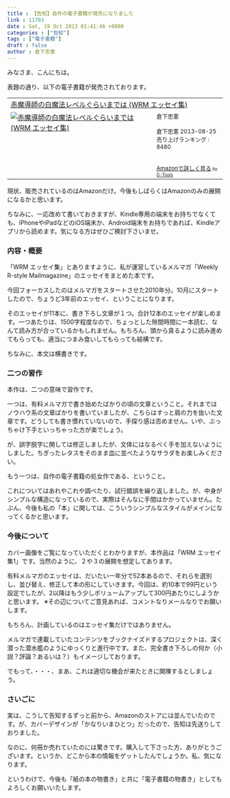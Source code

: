 ```yaml
---
title : 【告知】自作の電子書籍が発売になりました
link : 11703
date : Sat, 19 Oct 2013 01:41:46 +0000
categories : ["告知"]
tags : ["電子書籍"]
draft : false
author : 倉下忠憲
---
```


みなさま、こんにちは。

表題の通り、以下の電子書籍が発売されております。

<table  border="0" cellpadding="5"><tr><td colspan="2"><a href="http://www.amazon.co.jp/%E8%B5%A4%E9%AD%94%E5%B0%8E%E5%B8%AB%E3%81%AE%E7%99%BD%E9%AD%94%E6%B3%95%E3%83%AC%E3%83%99%E3%83%AB%E3%81%90%E3%82%89%E3%81%84%E3%81%BE%E3%81%A7%E3%81%AF-WRM-%E3%82%A8%E3%83%83%E3%82%BB%E3%82%A4%E9%9B%86-%E5%80%89%E4%B8%8B%E5%BF%A0%E6%86%B2-ebook/dp/B00ESDIAHU%3FSubscriptionId%3D15SMZCTB9V8NGR2TW082%26tag%3Drashita1000-22%26linkCode%3Dxm2%26camp%3D2025%26creative%3D165953%26creativeASIN%3DB00ESDIAHU" target="_top">赤魔導師の白魔法レベルぐらいまでは (WRM エッセイ集)</a><img src="http://www.assoc-amazon.jp/e/ir?t=rashita1000-22&l=ur2&o=9" width="1" height="1" style="border: none;" alt="" /></td></tr><tr><td valign="top"><a href="http://www.amazon.co.jp/%E8%B5%A4%E9%AD%94%E5%B0%8E%E5%B8%AB%E3%81%AE%E7%99%BD%E9%AD%94%E6%B3%95%E3%83%AC%E3%83%99%E3%83%AB%E3%81%90%E3%82%89%E3%81%84%E3%81%BE%E3%81%A7%E3%81%AF-WRM-%E3%82%A8%E3%83%83%E3%82%BB%E3%82%A4%E9%9B%86-%E5%80%89%E4%B8%8B%E5%BF%A0%E6%86%B2-ebook/dp/B00ESDIAHU%3FSubscriptionId%3D15SMZCTB9V8NGR2TW082%26tag%3Drashita1000-22%26linkCode%3Dxm2%26camp%3D2025%26creative%3D165953%26creativeASIN%3DB00ESDIAHU" target="_top"><img src="http://ecx.images-amazon.com/images/I/41Zm5UR6rCL._SL160_.jpg" border="0" alt="赤魔導師の白魔法レベルぐらいまでは (WRM エッセイ集)" /></a></td><td valign="top"><font size="-1">倉下忠憲 <br /><br />倉下忠憲  2013-08-25<br />売り上げランキング : 8480<br /><br /><br /><a href="http://www.amazon.co.jp/%E8%B5%A4%E9%AD%94%E5%B0%8E%E5%B8%AB%E3%81%AE%E7%99%BD%E9%AD%94%E6%B3%95%E3%83%AC%E3%83%99%E3%83%AB%E3%81%90%E3%82%89%E3%81%84%E3%81%BE%E3%81%A7%E3%81%AF-WRM-%E3%82%A8%E3%83%83%E3%82%BB%E3%82%A4%E9%9B%86-%E5%80%89%E4%B8%8B%E5%BF%A0%E6%86%B2-ebook/dp/B00ESDIAHU%3FSubscriptionId%3D15SMZCTB9V8NGR2TW082%26tag%3Drashita1000-22%26linkCode%3Dxm2%26camp%3D2025%26creative%3D165953%26creativeASIN%3DB00ESDIAHU" target="_top">Amazonで詳しく見る</a></font><font size="-2"> by <a href="http://www.goodpic.com/mt/aws/index.html" >G-Tools</a></font></td></tr></table>

現状、販売されているのはAmazonだけ。今後もしばらくはAmazonのみの展開になるかと思います。

ちなみに、一応改めて書いておきますが、Kindle専用の端末をお持ちでなくても、iPhoneやiPadなどのiOS端末か、Android端末をお持ちであれば、Kindleアプリから読めます。気になる方はぜひご検討下さいませ。

<H3>内容・概要</H3>「WRM エッセイ集」とありますように、私が運営しているメルマガ「Weekly R-style Mailmagazine」のエッセイをまとめた本です。

今回フォーカスしたのはメルマガをスタートさせた2010年分。10月にスタートしたので、ちょうど3年前のエッセイ、ということになります。

そのエッセイが11本に、書き下ろし文章が１つ。合計12本のエッセイが楽しめます。一つあたりは、1500字程度なので、ちょっとした隙間時間に一本読む、なんて読み方が合っているかもしれません。もちろん、頭から貪るように読み進めてもらっても、適当につまみ食いしてもらっても結構です。

ちなみに、本文は横書きです。

<H3>二つの習作</H3>本作は、二つの意味で習作です。

一つは、有料メルマガで書き始めたばかりの頃の文章ということ。それまではノウハウ系の文章ばかりを書いていましたが、こちらはすっと肩の力を抜いた文章です。どうしても書き慣れていないので、手探り感は否めません。いや、ぶっちゃけ下手といっちゃった方が楽でしょう。

が、誤字脱字に関しては修正しましたが、文体にはなるべく手を加えないようにしました。ちぎったレタスをそのまま皿に並べたようなサラダをお楽しみください。

もう一つは、自作の電子書籍の処女作である、ということ。

これについてはあれやこれや調べたり、試行錯誤を繰り返しました。が、中身がシンプルな構造になっているので、実際はそんなに手間はかかっていません。たぶん、今後も私の「本」に関しては、こういうシンプルなスタイルがメインになってくるかと思います。

<H3>今後について</H3>カバー画像をご覧になっていただくとわかりますが、本作品は「WRM エッセイ集1」です。当然のように、２や３の展開を想定してあります。

有料メルマガのエッセイは、だいたい一年分で52本あるので、それらを選別し、並び替え、修正して本の形にしていきます。今回は、約10本で99円という設定でしたが、2以降はもう少しボリュームアップして300円あたりにしようかと思います。
※その辺についてご意見あれば、コメントなりメールなりでお願いします。

もちろん、計画しているのはエッセイ集だけではありません。

メルマガで連載していたコンテンツをブックナイズドするプロジェクトは、深く潜った潜水艦のようにゆっくりと進行中です。また、完全書き下ろしの何か（小説？評論？あるいは？）もイメージしております。

でもって、・・・、まあ、これは適切な機会が来たときに開陳するとしましょう。
<H3>さいごに</H3>実は、こうして告知するずっと前から、Amazonのストアには並んでいたのです。が、カバーデザインが「かなりいまひとつ」だったので、告知は先送りしておりました。

なのに、何冊か売れていたのには驚きです。購入して下さった方、ありがとうございます。というか、どこから本の情報をゲットしたんでしょうか。私、気になります。

というわけで、今後も「紙の本の物書き」と共に「電子書籍の物書き」としてもよろしくお願いいたします。
